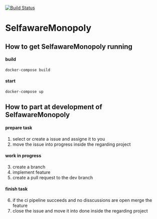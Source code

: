 [![Build Status](https://travis-ci.org/ratnim/SelfawareMonopoly.svg?branch=master)](https://travis-ci.org/ratnim/SelfawareMonopoly)

# SelfawareMonopoly

## How to get SelfawareMonopoly running

#### build
`docker-compose build`

#### start
`docker-compose up`

## How to part at development of SelfawareMonopoly

#### prepare task
1. select or create a issue and assigne it to you
2. move the issue into progress inside the regarding project

#### work in progress
3. create a branch
4. implement feature
5. create a pull request to the dev branch

#### finish task
6. if the ci pipeline succeeds and no disscussions are open merge the feature
7. close the issue and move it into done inside the regarding project
